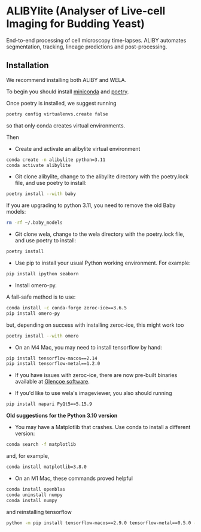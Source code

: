 # ALIBYlite (Analyser of Live-cell Imaging for Budding Yeast)

End-to-end processing of cell microscopy time-lapses. ALIBY automates segmentation, tracking, lineage predictions and post-processing.

## Installation

We recommend installing both ALIBY and WELA. 

To begin you should install [miniconda](https://docs.anaconda.com/free/miniconda/index.html) and [poetry](https://python-poetry.org).


Once poetry is installed, we suggest running

```bash
poetry config virtualenvs.create false
 ```

so that only conda creates virtual environments.

Then

- Create and activate an alibylite virtual environment

```bash
conda create -n alibylite python=3.11
conda activate alibylite
 ```

- Git clone alibylite, change to the alibylite directory with the poetry.lock file, and use poetry to install:

```bash 
poetry install --with baby
 ```
 
 If you are upgrading to python 3.11, you need to remove the old Baby models:

 ```bash 
rm -rf ~/.baby_models
 ```

- Git clone wela, change to the wela directory with the poetry.lock file, and use poetry to install:

```bash 
poetry install
 ```

- Use pip to install your usual Python working environment. For example:

```bash 
pip install ipython seaborn
 ```

- Install omero-py.

A fail-safe method is to use:

```bash 
conda install -c conda-forge zeroc-ice==3.6.5
pip install omero-py
 ```
but, depending on success with installing zeroc-ice, this might work too 

 ```bash 
poetry install --with omero
 ```

- On an M4 Mac, you may need to install tensorflow by hand:
 
```bash 
pip install tensorflow-macos==2.14
pip install tensorflow-metal==1.2.0
```

- If you have issues with zeroc-ice, there are now pre-built binaries available at [Glencoe software](https://www.glencoesoftware.com/blog/2023/12/08/ice-binaries-for-omero.html).

- If you'd like to use wela's imageviewer, you also should running

```bash 
pip install napari PyQt5==5.15.9
 ```

**Old suggestions for the Python 3.10 version**

- You may have a Matplotlib that crashes.
Use conda to install a different version:

```bash 
conda search -f matplotlib       
 ```

 and, for example, 

 ```bash 
conda install matplotlib=3.8.0 
 ```

 - On an M1 Mac, these commands proved helpful

 ```bash 
conda install openblas
conda uninstall numpy
conda install numpy    
 ```

 and reinstalling tensorflow

 ```bash 
python -m pip install tensorflow-macos==2.9.0 tensorflow-metal==0.5.0 --force-reinstall
```
